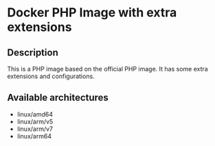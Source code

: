 # Docker PHP Image with extra extensions

## Description
This is a PHP image based on the official PHP image. It has some extra extensions and configurations.

## Available architectures
- linux/amd64
- linux/arm/v5
- linux/arm/v7
- linux/arm64
